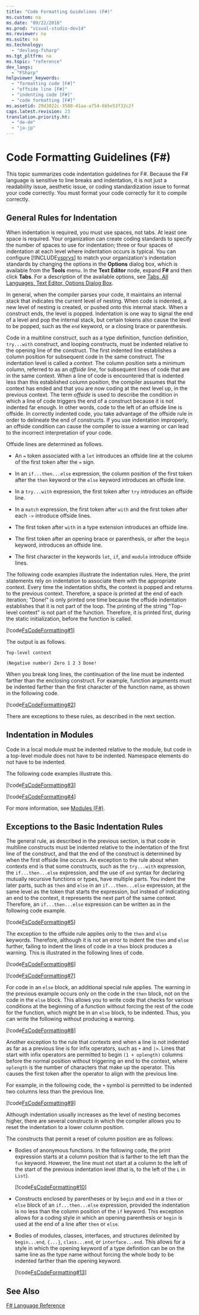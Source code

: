 ```yaml
---
title: "Code Formatting Guidelines (F#)"
ms.custom: na
ms.date: "09/22/2016"
ms.prod: "visual-studio-dev14"
ms.reviewer: na
ms.suite: na
ms.technology: 
  - "devlang-fsharp"
ms.tgt_pltfrm: na
ms.topic: "reference"
dev_langs: 
  - "FSharp"
helpviewer_keywords: 
  - "formatting code [F#]"
  - "offside line [F#]"
  - "indenting code [F#]"
  - "code formatting [F#]"
ms.assetid: 29d3022c-3580-41aa-a754-6b5e53f32c2f
caps.latest.revision: 23
translation.priority.ht: 
  - "de-de"
  - "ja-jp"
---
```

# Code Formatting Guidelines (F#)
This topic summarizes code indentation guidelines for F#. Because the F# language is sensitive to line breaks and indentation, it is not just a readability issue, aesthetic issue, or coding standardization issue to format your code correctly. You must format your code correctly for it to compile correctly.  
  
## General Rules for Indentation  
 When indentation is required, you must use spaces, not tabs. At least one space is required. Your organization can create coding standards to specify the number of spaces to use for indentation; three or four spaces of indentation at each level where indentation occurs is typical. You can configure [!INCLUDE[vsprvs](../vs140/includes/vsprvs_md.md)] to match your organization's indentation standards by changing the options in the **Options** dialog box, which is available from the **Tools** menu. In the **Text Editor** node, expand **F#** and then click **Tabs**. For a description of the available options, see [Tabs, All Languages, Text Editor, Options Dialog Box](../vs140/options--text-editor--all-languages--tabs.md).  
  
 In general, when the compiler parses your code, it maintains an internal stack that indicates the current level of nesting. When code is indented, a new level of nesting is created, or pushed onto this internal stack. When a construct ends, the level is popped. Indentation is one way to signal the end of a level and pop the internal stack, but certain tokens also cause the level to be popped, such as the `end` keyword, or a closing brace or parenthesis.  
  
 Code in a multiline construct, such as a type definition, function definition, `try...with` construct, and looping constructs, must be indented relative to the opening line of the construct. The first indented line establishes a column position for subsequent code in the same construct. The indentation level is called a *context*. The column position sets a minimum column, referred to as an *offside line*, for subsequent lines of code that are in the same context. When a line of code is encountered that is indented less than this established column position, the compiler assumes that the context has ended and that you are now coding at the next level up, in the previous context. The term *offside* is used to describe the condition in which a line of code triggers the end of a construct because it is not indented far enough. In other words, code to the left of an offside line is offside. In correctly indented code, you take advantage of the offside rule in order to delineate the end of constructs. If you use indentation improperly, an offside condition can cause the compiler to issue a warning or can lead to the incorrect interpretation of your code.  
  
 Offside lines are determined as follows.  
  
-   An `=` token associated with a `let` introduces an offside line at the column of the first token after the `=` sign.  
  
-   In an `if...then...else` expression, the column position of the first token after the `then` keyword or the `else` keyword introduces an offside line.  
  
-   In a `try...with` expression, the first token after `try` introduces an offside line.  
  
-   In a `match` expression, the first token after `with` and the first token after each `->` introduce offside lines.  
  
-   The first token after `with` in a type extension introduces an offside line.  
  
-   The first token after an opening brace or parenthesis, or after the `begin` keyword, introduces an offside line.  
  
-   The first character in the keywords `let`, `if`, and `module` introduce offside lines.  
  
 The following code examples illustrate the indentation rules. Here, the print statements rely on indentation to associate them with the appropriate context. Every time the indentation shifts, the context is popped and returns to the previous context. Therefore, a space is printed at the end of each iteration; "Done!" is only printed one time because the offside indentation establishes that it is not part of the loop. The printing of the string "Top-level context" is not part of the function. Therefore, it is printed first, during the static initialization, before the function is called.  
  
 [!code[FsCodeFormatting#1](../vs140/codesnippet/FSharp/code-formatting-guidelines--fsharp-_1.fs)]  
  
 The output is as follows.  
  
 `Top-level context`  
  
 `(Negative number) Zero 1 2 3 Done!`  
  
 When you break long lines, the continuation of the line must be indented farther than the enclosing construct. For example, function arguments must be indented farther than the first character of the function name, as shown in the following code.  
  
 [!code[FsCodeFormatting#2](../vs140/codesnippet/FSharp/code-formatting-guidelines--fsharp-_2.fs)]  
  
 There are exceptions to these rules, as described in the next section.  
  
## Indentation in Modules  
 Code in a local module must be indented relative to the module, but code in a top-level module does not have to be indented. Namespace elements do not have to be indented.  
  
 The following code examples illustrate this.  
  
 [!code[FsCodeFormatting#3](../vs140/codesnippet/FSharp/code-formatting-guidelines--fsharp-_3.fs)]  
  
 [!code[FsCodeFormatting#4](../vs140/codesnippet/FSharp/code-formatting-guidelines--fsharp-_4.fs)]  
  
 For more information, see [Modules (F#)](../vs140/modules--fsharp-.md).  
  
## Exceptions to the Basic Indentation Rules  
 The general rule, as described in the previous section, is that code in multiline constructs must be indented relative to the indentation of the first line of the construct, and that the end of the construct is determined by when the first offside line occurs. An exception to the rule about when contexts end is that some constructs, such as the `try...with` expression, the `if...then...else` expression, and the use of `and` syntax for declaring mutually recursive functions or types, have multiple parts. You indent the later parts, such as `then` and `else` in an `if...then...else` expression, at the same level as the token that starts the expression, but instead of indicating an end to the context, it represents the next part of the same context. Therefore, an `if...then...else` expression can be written as in the following code example.  
  
 [!code[FsCodeFormatting#5](../vs140/codesnippet/FSharp/code-formatting-guidelines--fsharp-_5.fs)]  
  
 The exception to the offside rule applies only to the `then` and `else` keywords. Therefore, although it is not an error to indent the `then` and `else` further, failing to indent the lines of code in a `then` block produces a warning. This is illustrated in the following lines of code.  
  
 [!code[FsCodeFormatting#6](../vs140/codesnippet/FSharp/code-formatting-guidelines--fsharp-_6.fs)]  
  
 [!code[FsCodeFormatting#7](../vs140/codesnippet/FSharp/code-formatting-guidelines--fsharp-_7.fs)]  
  
 For code in an `else` block, an additional special rule applies. The warning in the previous example occurs only on the code in the `then` block, not on the code in the `else` block. This allows you to write code that checks for various conditions at the beginning of a function without forcing the rest of the code for the function, which might be in an `else` block, to be indented. Thus, you can write the following without producing a warning.  
  
 [!code[FsCodeFormatting#8](../vs140/codesnippet/FSharp/code-formatting-guidelines--fsharp-_8.fs)]  
  
 Another exception to the rule that contexts end when a line is not indented as far as a previous line is for infix operators, such as `+` and `|>`. Lines that start with infix operators are permitted to begin `(1 + oplength)` columns before the normal position without triggering an end to the context, where `oplength` is the number of characters that make up the operator. This causes the first token after the operator to align with the previous line.  
  
 For example, in the following code, the `+` symbol is permitted to be indented two columns less than the previous line.  
  
 [!code[FsCodeFormatting#9](../vs140/codesnippet/FSharp/code-formatting-guidelines--fsharp-_9.fs)]  
  
 Although indentation usually increases as the level of nesting becomes higher, there are several constructs in which the compiler allows you to reset the indentation to a lower column position.  
  
 The constructs that permit a reset of column position are as follows:  
  
-   Bodies of anonymous functions. In the following code, the print expression starts at a column position that is farther to the left than the `fun` keyword. However, the line must not start at a column to the left of the start of the previous indentation level (that is, to the left of the `L` in `List`).  
  
     [!code[FsCodeFormatting#10](../vs140/codesnippet/FSharp/code-formatting-guidelines--fsharp-_10.fs)]  
  
-   Constructs enclosed by parentheses or by `begin` and `end` in a `then` or `else` block of an `if...then...else` expression, provided the indentation is no less than the column position of the `if` keyword. This exception allows for a coding style in which an opening parenthesis or `begin` is used at the end of a line after `then` or `else`.  
  
-   Bodies of modules, classes, interfaces, and structures delimited by `begin...end`, `{...}`, `class...end`, or `interface...end`. This allows for a style in which the opening keyword of a type definition can be on the same line as the type name without forcing the whole body to be indented farther than the opening keyword.  
  
     [!code[FsCodeFormatting#13](../vs140/codesnippet/FSharp/code-formatting-guidelines--fsharp-_11.fs)]  
  
## See Also  
 [F# Language Reference](../vs140/fsharp-language-reference.md)